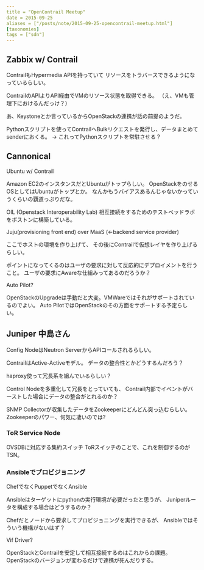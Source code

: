 ```yaml
---
title = "OpenContrail Meetup"
date = 2015-09-25
aliases = ["/posts/note/2015-09-25-opencontrail-meetup.html"]
[taxonomies]
tags = ["sdn"]
---
```


## Zabbix w/ Contrail

ContrailもHypermedia APIを持っていて
リソースをトラバースできるようになっているらしい。

ContrailのAPIよりAPI経由でVMのリソース状態を取得できる。
（え、VMも管理下におけるんだっけ？）

あ、Keystoneとか言っているからOpenStackの連携が話の前提のようだ。

Pythonスクリプトを使ってContrailへBulkリクエストを発行し、データまとめてsenderにおくる。
→ これってPythonスクリプトを常駐させる？

## Cannonical

Ubuntu w/ Contrail

Amazon EC2のインスタンスだとUbuntuがトップらしい。
OpenStackをのせるOSとしてはUbuntuがトップとか。
なんかもうバイアスあるんじゃないかっていうくらいの覇道っぷりだな。


OIL (Openstack Interoperability Lab)
相互接続をするためのテストベッドラボをボストンに構築している。

Juju(provisioning front end) over MaaS (<-backend service provider)

ここでホストの環境を作り上げて、
その後にContrailで仮想レイヤを作り上げるらしい。

ポイントになってくるのはユーザの要求に対して反応的にデプロイメントを行うこと。
ユーザの要求にAwareな仕組みってあるのだろうか？

Auto Pilot?

OpenStackのUpgradeは手動だと大変。VMWareではそれがサポートされているのでよい。
Auto PilotではOpenStackのその方面をサポートする予定らしい。

## Juniper 中島さん

Config NodeはNeutron ServerからAPIコールされるらしい。

ContrailはActive-Activeモデル。
データの整合性とかどうするんだろう？

haproxy使って冗長系を組んでいるらしい？

Control Nodeを多重化して冗長をとっていても、
Contrail内部でイベントがバーストした場合にデータの整合がとれるのか？

SNMP Collectorが収集したデータをZookeeperにどんどん突っ込むらしい。
Zookeeperのパワー、何気に凄いのでは?

### ToR Service Node

OVSDBに対応する集約スイッチ
ToRスイッチのことで、これを制御するのがTSN。

### Ansibleでプロビジョニング

ChefでなくPuppetでなくAnsible

Ansibleはターゲットにpythonの実行環境が必要だったと思うが、
Juniperルータを構成する場合はどうするのか？

Chefだとノードから要求してプロビジョニングを実行できるが、
Ansibleではそういう機構がないはず？

Vif Driver?


OpenStackとContrailを安定して相互接続するのはこれからの課題。
OpenStackのバージョンが変わるだけで連携が死んだりする。



